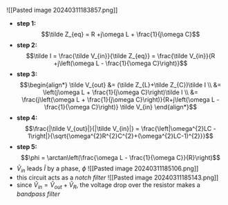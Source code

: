 ![[Pasted image 20240311183857.png]]
- **step 1:** $$\tilde Z_{eq} = R +j\omega L + \frac{1}{j\omega C}$$
- **step 2:** $$\tilde I = \frac{\tilde V_{in}}{\tilde Z_{eq}} = \frac{\tilde V_{in}}{R +j\left(\omega L - \frac{1}{\omega C}\right)}$$
- **step 3:** $$\begin{align*}
	\tilde V_{out} &= (\tilde Z_{L}+\tilde Z_{C})\tilde I \\
	&= \left(j\omega L + \frac{1}{j\omega C}\right)\tilde I \\
	&= \frac{j\left(\omega L + \frac{1}{j\omega C}\right)}{R+j\left(\omega L - \frac{1}{\omega C}\right)} \tilde V_{in}
\end{align*}$$
- **step 4:** $$\frac{|\tilde V_{out}|}{|\tilde V_{in}|} = \frac{\left|\omega^{2}LC - 1\right|}{\sqrt{\omega^{2}R^{2}C^{2}+(\omega^{2}LC-1)^{2}}}$$
- **step 5:** $$\phi = \arctan\left(\frac{\omega L - \frac{1}{\omega C}}{R}\right)$$
- $\tilde V_{in}$ leads $\tilde I$ by a phase, $\phi$
![[Pasted image 20240311185106.png]]
- this circuit acts as a *notch filter*
![[Pasted image 20240311185143.png]]
- since $\tilde V_{in}= \tilde V_{out}+ \tilde V_{R}$, the voltage drop over the resistor makes a *bandpass filter*
